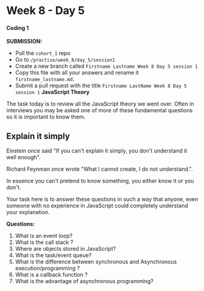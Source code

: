 # Week 8 - Day 5

#### Coding 1


**SUBMISSION:**

- Pull the `cohort_1` repo
- Go to `/practise/week_8/day_5/session1` 
- Create a new branch called `Firstname Lastname Week 8 Day 5 session 1`
- Copy this file with all your answers and rename it `firstname_lastname.md`.
- Submit a pull request with the title `Firstname LastName Week 8 Day 5 session 1`
**JavaScript Theory**

The task today is to review all the JavaScript theory we went over. Often in interviews you may be asked one of more of these fundamental questions so it is important to know them.


## Explain it simply

Einstein once said "If you can't explain it simply, you don't understand it well enough".

Richard Feynman once wrote "What I cannot create, I do not understand.".

In essence you can't pretend to know something, you either know it or you don't. 

Your task here is to answer these questions in such a way that anyone, even someone with no experience in JavaScript could completely understand your explanation.

**Questions:**

1. What is an event loop? 
2. What is the call stack ?
3. Where are objects stored in JavaScript?
4. What is the task/event queue?
5. What is the difference between synchronous and Asynchronous execution/programming ? 
6. What is a callback function ?
7. What is the advantage of asynchronous programming? 








    
